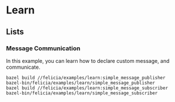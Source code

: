 # Learn

## Lists
### Message Communication
In this example, you can learn how to declare custom message, and communicate.
```/bin/bash
bazel build //felicia/examples/learn:simple_message_publisher
bazel-bin/felicia/examples/learn/simple_message_publisher
bazel build //felicia/examples/learn:simple_message_subscriber
bazel-bin/felicia/examples/learn/simple_message_subscriber
```